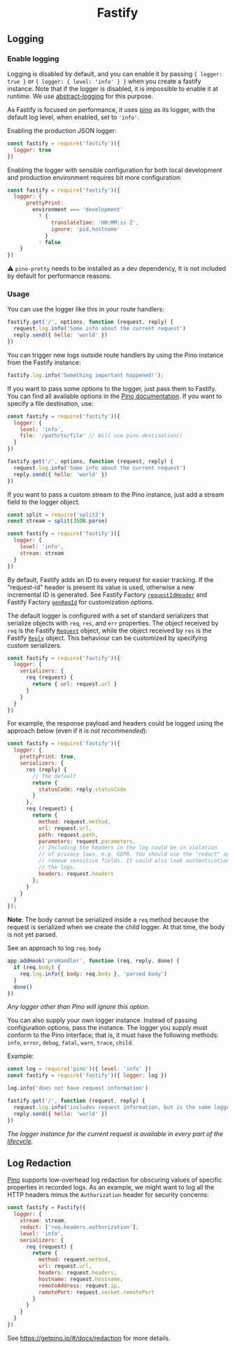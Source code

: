 <h1 align="center">Fastify</h1>

## Logging

### Enable logging
Logging is disabled by default, and you can enable it by passing
`{ logger: true }` or `{ logger: { level: 'info' } }` when you create
a fastify instance. Note that if the logger is disabled, it is impossible to
enable it at runtime. We use
[abstract-logging](https://www.npmjs.com/package/abstract-logging) for
this purpose.

As Fastify is focused on performance, it uses [pino](https://github.com/pinojs/pino) as its logger, with the default log level, when enabled, set to `'info'`.

Enabling the production JSON logger:

```js
const fastify = require('fastify')({
  logger: true
})
```

Enabling the logger with sensible configuration for both local development and production environment requires bit more configuration:
```js
const fastify = require('fastify')({
  logger: {
      prettyPrint:
        environment === 'development'
          ? {
              translateTime: 'HH:MM:ss Z',
              ignore: 'pid,hostname'
            }
          : false
    }
})
```
⚠️ `pino-pretty` needs to be installed as a dev dependency, It is not included by default for performance reasons.

### Usage
You can use the logger like this in your route handlers:

```js
fastify.get('/', options, function (request, reply) {
  request.log.info('Some info about the current request')
  reply.send({ hello: 'world' })
})
```

You can trigger new logs outside route handlers by using the Pino instance from the Fastify instance:
```js
fastify.log.info('Something important happened!');
```

If you want to pass some options to the logger, just pass them to Fastify.
You can find all available options in the [Pino documentation](https://github.com/pinojs/pino/blob/master/docs/api.md#pinooptions-stream). If you want to specify a file destination, use:

```js
const fastify = require('fastify')({
  logger: {
    level: 'info',
    file: '/path/to/file' // Will use pino.destination()
  }
})

fastify.get('/', options, function (request, reply) {
  request.log.info('Some info about the current request')
  reply.send({ hello: 'world' })
})
```

If you want to pass a custom stream to the Pino instance, just add a stream field to the logger object.

```js
const split = require('split2')
const stream = split(JSON.parse)

const fastify = require('fastify')({
  logger: {
    level: 'info',
    stream: stream
  }
})
```

<a name="logging-request-id"></a>

By default, Fastify adds an ID to every request for easier tracking. If the "request-id" header is present its value is used, otherwise a new incremental ID is generated. See Fastify Factory [`requestIdHeader`](Server.md#factory-request-id-header) and Fastify Factory [`genReqId`](Server.md#genreqid) for customization options.

The default logger is configured with a set of standard serializers that serialize objects with `req`, `res`, and `err` properties. The object received by `req` is the Fastify [`Request`](Request.md) object, while the object received by `res` is the Fastify [`Reply`](Reply.md) object.
This behaviour can be customized by specifying custom serializers.
```js
const fastify = require('fastify')({
  logger: {
    serializers: {
      req (request) {
        return { url: request.url }
      }
    }
  }
})
```
For example, the response payload and headers could be logged using the approach below (even if it is *not recommended*):

```js
const fastify = require('fastify')({
  logger: {
    prettyPrint: true,
    serializers: {
      res (reply) {
        // The default
        return {
          statusCode: reply.statusCode
        }
      },
      req (request) {
        return {
          method: request.method,
          url: request.url,
          path: request.path,
          parameters: request.parameters,
          // Including the headers in the log could be in violation
          // of privacy laws, e.g. GDPR. You should use the "redact" option to
          // remove sensitive fields. It could also leak authentication data in
          // the logs.
          headers: request.headers
        };
      }
    }
  }
});
```
**Note**: The body cannot be serialized inside a `req` method because the request is serialized when we create the child logger. At that time, the body is not yet parsed.

See an approach to log `req.body`

```js
app.addHook('preHandler', function (req, reply, done) {
  if (req.body) {
    req.log.info({ body: req.body }, 'parsed body')
  }
  done()
})
```


*Any logger other than Pino will ignore this option.*

You can also supply your own logger instance. Instead of passing configuration options, pass the instance.
The logger you supply must conform to the Pino interface; that is, it must have the following methods:
`info`, `error`, `debug`, `fatal`, `warn`, `trace`, `child`.

Example:

```js
const log = require('pino')({ level: 'info' })
const fastify = require('fastify')({ logger: log })

log.info('does not have request information')

fastify.get('/', function (request, reply) {
  request.log.info('includes request information, but is the same logger instance as `log`')
  reply.send({ hello: 'world' })
})
```

*The logger instance for the current request is available in every part of the [lifecycle](Lifecycle.md).*

## Log Redaction

[Pino](https://getpino.io) supports low-overhead log redaction for
obscuring values of specific properties in recorded logs.
As an example, we might want to log all the HTTP headers minus the
`Authorization` header for security concerns:

```js
const fastify = Fastify({
  logger: {
    stream: stream,
    redact: ['req.headers.authorization'],
    level: 'info',
    serializers: {
      req (request) {
        return {
          method: request.method,
          url: request.url,
          headers: request.headers,
          hostname: request.hostname,
          remoteAddress: request.ip,
          remotePort: request.socket.remotePort
        }
      }
    }
  }
})
```

See https://getpino.io/#/docs/redaction for more details.
